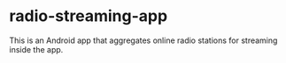 # radio-streaming-app
This is an Android app that aggregates online radio stations for streaming inside the app.

